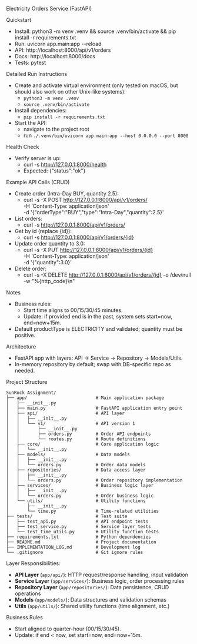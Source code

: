 Electricity Orders Service (FastAPI)

Quickstart
- Install: python3 -m venv .venv && source .venv/bin/activate && pip install -r requirements.txt
- Run: uvicorn app.main:app --reload
- API: http://localhost:8000/api/v1/orders
- Docs: http://localhost:8000/docs
- Tests: pytest

Detailed Run Instructions
- Create and activate virtual environment (only tested on macOS, but should also work on other Unix-like systems):
    - `python3 -m venv .venv`
    - `source .venv/bin/activate`
- Install dependencies:
  - `pip install -r requirements.txt`
- Start the API:
  - navigate to the project root
  - run `./.venv/bin/uvicorn app.main:app --host 0.0.0.0 --port 8000`

Health Check
- Verify server is up:
  - curl -s http://127.0.0.1:8000/health
  - Expected: {"status":"ok"}

Example API Calls (CRUD)
- Create order (Intra-Day BUY, quantity 2.5):
  - curl -s -X POST http://127.0.0.1:8000/api/v1/orders/ \
    -H 'Content-Type: application/json' \
    -d '{"orderType":"BUY","type":"Intra-Day","quantity":2.5}'
- List orders:
  - curl -s http://127.0.0.1:8000/api/v1/orders/
- Get by id (replace {id}):
  - curl -s http://127.0.0.1:8000/api/v1/orders/{id}
- Update order quantity to 3.0:
  - curl -s -X PUT http://127.0.0.1:8000/api/v1/orders/{id} \
    -H 'Content-Type: application/json' \
    -d '{"quantity":3.0}'
- Delete order:
  - curl -s -X DELETE http://127.0.0.1:8000/api/v1/orders/{id} -o /dev/null -w "%{http_code}\n"

Notes
- Business rules:
  - Start time aligns to 00/15/30/45 minutes.
  - Update: if provided end is in the past, system sets start=now, end=now+15m.
- Default productType is ELECTRICITY and validated; quantity must be positive.

Architecture
- FastAPI app with layers: API -> Service -> Repository -> Models/Utils.
- In-memory repository by default; swap with DB-specific repo as needed.

Project Structure
```
SunRock Assignment/
├── app/                          # Main application package
│   ├── __init__.py
│   ├── main.py                   # FastAPI application entry point
│   ├── api/                      # API layer
│   │   ├── __init__.py
│   │   └── v1/                   # API version 1
│   │       ├── __init__.py
│   │       ├── orders.py         # Order API endpoints
│   │       └── routes.py         # Route definitions
│   ├── core/                     # Core application logic
│   │   └── __init__.py
│   ├── models/                   # Data models
│   │   ├── __init__.py
│   │   └── orders.py             # Order data models
│   ├── repositories/             # Data access layer
│   │   ├── __init__.py
│   │   └── orders.py             # Order repository implementation
│   ├── services/                 # Business logic layer
│   │   ├── __init__.py
│   │   └── orders.py             # Order business logic
│   └── utils/                    # Utility functions
│       ├── __init__.py
│       └── time.py               # Time-related utilities
├── tests/                        # Test suite
│   ├── test_api.py               # API endpoint tests
│   ├── test_service.py           # Service layer tests
│   └── test_time_utils.py        # Utility function tests
├── requirements.txt              # Python dependencies
├── README.md                     # Project documentation
├── IMPLEMENTATION_LOG.md         # Development log
└── .gitignore                    # Git ignore rules
```

Layer Responsibilities:
- **API Layer** (`app/api/`): HTTP request/response handling, input validation
- **Service Layer** (`app/services/`): Business logic, order processing rules
- **Repository Layer** (`app/repositories/`): Data persistence, CRUD operations
- **Models** (`app/models/`): Data structures and validation schemas
- **Utils** (`app/utils/`): Shared utility functions (time alignment, etc.)

Business Rules
- Start aligned to quarter-hour (00/15/30/45).
- Update: if end < now, set start=now, end=now+15m.

